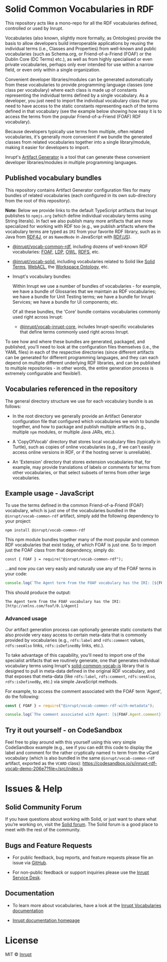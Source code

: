# Solid Common Vocabularies in RDF

This repository acts like a mono-repo for all the RDF vocabularies defined,
controlled or used by Inrupt.

Vocabularies (also known, slightly more formally, as Ontologies) provide the
basis to allow developers build interoperable applications by reusing the
individual terms (i.e., Classes and Properties) from well-known and public
vocabularies (such as Schema.org, or Friend-of-a-Friend (FOAF) or the Dublin
Core (DC Terms) etc.), as well as from highly specialised or even private
vocabularies, perhaps only ever intended for use within a narrow field, or
even only within a single organization.

Convenient developer libraries/modules can be generated automatically from
these vocabularies to provide programming language classes (one class per
vocabulary) where each class is made up of constants representing the
individual terms defined by a single vocabulary. As a developer, you just
need to import the individual vocabulary class that you need to have access
to the static constants representing each of the terms defined in that
vocabulary (see the example below showing how easy it is to access the
terms from the popular Friend-of-a-Friend (FOAF) RDF vocabulary).

Because developers typically use terms from multiple, often related
vocabularies, it's generally more convenient if we bundle the generated
classes from related vocabularies together into a single library/module,
making it easier for developers to import.

Inrupt's [Artifact Generator](https://github.com/inrupt/artifact-generator) is
a tool that can generate these convenient developer libraries/modules in
multiple programming languages.

## Published vocabulary bundles

This repository contains Artifact Generator configuration files for many
bundles of related vocabularies (each configured in its own sub-directory from
the root of this repository).

**Note:** Below we provide links to the default TypeScript artifacts that Inrupt
publishes to `npmjs.org` (which define individual vocabulary terms using String
literals). In fact we also publish many more artifacts that are more
specialized for working with RDF too (e.g., we publish artifacts where the
vocabulary terms are typed as `IRI` from your favorite RDF library, such as in
Java from [RDF4J](https://rdf4j.org/javadoc/latest/index.html?org/eclipse/rdf4j/model/IRI.html),
or as `NamedNode` in JavaScript with [RDF/JS](https://rdf.js.org/data-model-spec/#namednode-interface)).

 - [@inrupt/vocab-common-rdf](https://www.npmjs.com/package/@inrupt/vocab-common-rdf),
 including dozens of well-known RDF vocabularies: [FOAF](http://xmlns.com/foaf/spec/), 
 [LDP](http://www.w3.org/ns/ldp#), [OWL](http://www.w3.org/2002/07/owl#),
 [RDFS](http://www.w3.org/2000/01/rdf-schema#), etc.
 
 - [@inrupt/vocab-solid](https://www.npmjs.com/package/@inrupt/vocab-solid), 
 including vocabularies related to Solid like [Solid Terms](https://www.w3.org/ns/solid/terms), 
 [WebACL](http://www.w3.org/ns/auth/acl#), the [Workspace Ontology](http://www.w3.org/ns/pim/space), etc.
 
 - Inrupt's vocabulary bundles:
   
   Within Inrupt we use a number of bundles of vocabularies - for example, we
   have a bundle of Glossaries that we maintain as RDF vocabularies; we have a
   bundle for Unit Testing terms; we have a bundle for Inrupt Services; we
   have a bundle for UI components; etc.
   
   Of all these bundles, the 'Core' bundle contains vocabularies commonly used
   right across Inrupt:
   
   - [@inrupt/vocab-inrupt-core](https://www.npmjs.com/package/@inrupt/vocab-inrupt-core), 
     includes Inrupt-specific vocabularies that define terms commonly used right 
     across Inrupt.

To see how and where these bundles are generated, packaged, and published,
you'll need to look at the configuration files themselves (i.e., the YAML
files) in each of the respective directories (since different artifacts can be
generated for different programming languages, and they can each depend on
multiple different underlying RDF libraries, and can be published to multiple
repositories - in other words, the entire generation process is extremely
configurable and flexible!).

## Vocabularies referenced in the repository

The general directory structure we use for each vocabulary bundle is as
follows:

* In the root directory we generally provide an Artifact Generator
  configuration file that configured which vocabularies we wish to bundle
  together, and how to package and publish multiple artifacts (e.g., multiple
  `npm` modules, or multiple Java JARs, etc.).

* A 'CopyOfVocab' directory that stores local vocabulary files (typically in
  Turtle), such as copies of online vocabularies (e.g., if we can't easily
  access online versions in RDF, or if the hosting server is unreliable).

* An 'Extension' directory that stores extension vocabularies that, for
  example, may provide translations of labels or comments for terms from other
  vocabularies, or that select subsets of terms from other large vocabularies.

## Example usage - JavaScript

To use the terms defined in the common Friend-of-a-Friend (FOAF) vocabulary,
which is just one of the vocabularies bundled in the `@inrupt/vocab-common-rdf`
artifact, simply add the following dependency to your project:

```shell
npm install @inrupt/vocab-common-rdf
```

This npm module bundles together many of the most popular and common RDF
vocabularies that exist today, of which FOAF is just one. So to import just the
FOAF class from that dependency, simply do:
```
const { FOAF } = require("@inrupt/vocab-common-rdf");
```

...and now you can very easily and naturally use any of the FOAF terms in your
code:
```javascript
console.log(`The Agent term from the FOAF vocabulary has the IRI: [${FOAF.Agent}]`);
```

This should produce the output:
```shell
The Agent term from the FOAF vocabulary has the IRI: [http://xmlns.com/foaf/0.1/Agent]
```

### Advanced usage

Our artifact generation process can optionally generate static constants that
also provide very easy access to certain meta-data that is commonly provided by
vocabularies (e.g., `rdfs:label` and `rdfs:comment` values, `rdfs:seeAlso`
links, `rdfs:isDefinedBy` links, etc.). 

To take advantage of this capability, you'll need to import one of the
specialist artifacts that we routinely generate, one that generates individual
vocabulary terms using Inrupt's [solid-common-vocab-js](https://github.com/inrupt/solid-common-vocab-js)
library that is designed to pull in meta-data defined in the original RDF
vocabulary, and that exposes that meta-data (like `rdfs:label`, `rdfs:comment`,
`rdfs:seeAlso`, `rdfs:isDefinedBy`, etc.) via simple JavaScript methods.

For example, to access the comment associated with the FOAF term 'Agent', do
the following:

```javascript
const { FOAF } = require("@inrupt/vocab-common-rdf-with-metadata");

console.log(`The comment associated with Agent: [${FOAF.Agent.comment}]`);
```

## Try it out yourself - on CodeSandbox

Feel free to play around with this yourself using this very simple CodeSandbox
example (e.g., see if you can edit this code to display the label and comment for
the rather cryptically named `fn` term from the vCard vocabulary (which is also
bundled in the same `@inrupt/vocab-common-rdf` artifact, exported as the `VCARD`
class): https://codesandbox.io/s/inrupt-rdf-vocab-demo-206e7?file=/src/index.js

# Issues & Help

## Solid Community Forum

If you have questions about working with Solid, or just want to share what
you’re working on, visit the [Solid forum](https://forum.solidproject.org/). The
Solid forum is a good place to meet with the rest of the community.

## Bugs and Feature Requests

- For public feedback, bug reports, and feature requests please file an issue
via [GitHub](https://github.com/inrupt/solid-vocab-common-rdf/issues/).

- For non-public feedback or support inquiries please use the
[Inrupt Service Desk](https://inrupt.atlassian.net/servicedesk).

## Documentation
- To learn more about vocabularies, have a look at the
[Inrupt Vocabularies documentation](https://solidproject.org/for-developers/apps/vocabularies)
 
- [Inrupt documentation homepage](https://docs.inrupt.com/)

# License

MIT © [Inrupt](https://inrupt.com)
